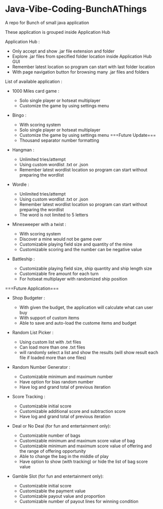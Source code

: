 # Java-Vibe-Coding-BunchAThings
A repo for Bunch of small java application


These application is grouped inside Application Hub

Application Hub :
- Only accept and show .jar file extension and folder
- Explore .jar files from specified folder location inside Application Hub GUI
- Remember latest location so program can start with last folder location
- With page navigation button for browsing many .jar files and folders



List of available application :

- 1000 Miles card game :
  + Solo single player or hotseat multiplayer
  + Customize the game by using settings menu
    
- Bingo :
  + With scoring system
  + Solo single player or hotseat multiplayer
  + Customize the game by using settings menu
  ===Future Update===
  - Thousand separator number formatting
    
- Hangman :
  + Unlimited tries/attempt
  + Using custom wordlist .txt or .json
  + Remember latest wordlist location so program can start without preparing the wordlist
    
- Wordle :
  + Unlimited tries/attempt
  + Using custom wordlist .txt or .json
  + Remember latest wordlist location so program can start without preparing the wordlist
  + The word is not limited to 5 letters
    
- Minesweeper with a twist :
  + With scoring system
  + Discover a mine would not be game over
  + Customizable playing field size and quantity of the mine
  + Customizable scoring and the number can be negative value
    
- Battleship :
  + Customizable playing field size, ship quantity and ship length size
  + Customizable fire amount for each turn
  + For hotseat multiplayer with randomized ship position


===Future Application===

- Shop Budgeter :
  + With given the budget, the application will calculate what can user buy
  + With support of custom items
  + Able to save and auto-load the custome items and budget

- Random List Picker :
  + Using custom list with .txt files
  + Can load more than one .txt files
  + will randomly select a list and show the results (will show result each file if loaded more than one files)
 
- Random Number Generator :
  + Customizable minimum and maximum number
  + Have option for bias random number
  + Have log and grand total of previous iteration
 
- Score Tracking :
  + Customizable initial score
  + Customizable additional score and subtraction score
  + Have log and grand total of previous iteration
 
- Deal or No Deal (for fun and entertainment only):
  + Customizable number of bags
  + Customizable minimum and maximum score value of bag
  + Customizable minimum and maximum score value of offering and the range of offering opportunity
  + Able to change the bag in the middle of play
  + Have option to show (with tracking) or hide the list of bag score value
 
- Gamble Slot (for fun and entertainment only):
  + Customizable initial score
  + Customizable the payment value
  + Customizable payout value and proportion
  + Customizable number of payout lines for winning condition
